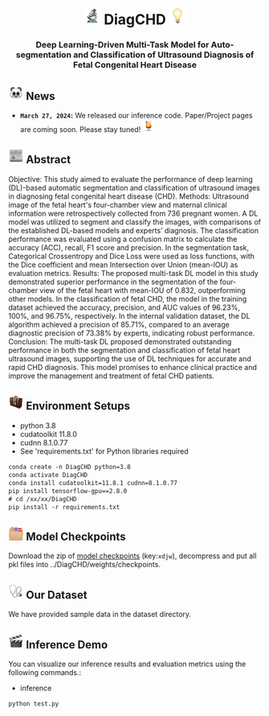 <div align="center">
<h1><img src='/sundry/1f52c.gif' width="35px"> DiagCHD <img src='/sundry/1f4a1.gif' width="35px"></h1>
<h3>Deep Learning-Driven Multi-Task Model for Auto-segmentation and Classification of Ultrasound Diagnosis of Fetal Congenital Heart Disease</h3>



<!--
### [Project Page]() | [Paper link]()
-->

</div>

## <img src='/sundry/1f43c.gif' width="30px"> News

* **`March 27, 2024`:** We released our inference code. Paper/Project pages are coming soon. Please stay tuned! <img src='/sundry/1f379.gif' width="25px">

## <img src='/sundry/1f4f0.gif' width="30px"> Abstract
Objective: This study aimed to evaluate the performance of deep learning (DL)-based automatic segmentation and classification of ultrasound images in diagnosing fetal congenital heart disease (CHD).
Methods: Ultrasound image of the fetal heart's four-chamber view and maternal clinical information were retrospectively collected from 736 pregnant women. A DL model was utilized to segment and classify the images, with comparisons of the established DL-based models and experts’ diagnosis. The classification performance was evaluated using a confusion matrix to calculate the accuracy (ACC), recall, F1 score and precision. In the segmentation task, Categorical Crossentropy and Dice Loss were used as loss functions, with the Dice coefficient and mean Intersection over Union (mean-IOU) as evaluation metrics.
Results: The proposed multi-task DL model in this study demonstrated superior performance in the segmentation of the four-chamber view of the fetal heart with mean-IOU of 0.832, outperforming other models. In the classification of fetal CHD, the model in the training dataset achieved the accuracy, precision, and AUC values of 96.23%, 100%, and 96.75%, respectively. In the internal validation dataset, the DL algorithm achieved a precision of 85.71%, compared to an average diagnostic precision of 73.38% by experts, indicating robust performance.
Conclusion: The multi-task DL proposed demonstrated outstanding performance in both the segmentation and classification of fetal heart ultrasound images, supporting the use of DL techniques for accurate and rapid CHD diagnosis. This model promises to enhance clinical practice and improve the management and treatment of fetal CHD patients.


## <img src='/sundry/1f9f3.gif' width="30px"> Environment Setups

* python 3.8
* cudatoolkit 11.8.0
* cudnn 8.1.0.77
* See 'requirements.txt' for Python libraries required

```shell
conda create -n DiagCHD python=3.8
conda activate DiagCHD
conda install cudatoolkit=11.8.1 cudnn=8.1.0.77
pip install tensorflow-gpu==2.8.0
# cd /xx/xx/DiagCHD
pip install -r requirements.txt
```


## <img src='/sundry/1f5c2-fe0f.gif' width="30px"> Model Checkpoints
Download the zip of [model checkpoints](https://pan.baidu.com/s/1NBT27balyJLss3iykFEuLg?pwd=xdjw) (key:```xdjw```), decompress and put all pkl files into ../DiagCHD/weights/checkpoints.

## <img src='/sundry/听诊器.gif' width="30px"> Our Dataset 
We have provided sample data in the dataset directory.

## <img src='/sundry/1f3ac.gif' width="30px"> Inference Demo
You can visualize our inference results and evaluation metrics using the following commands.:

*  inference
```shell
python test.py 

```




<!--
## Acknowledgement


## Citation
-->

